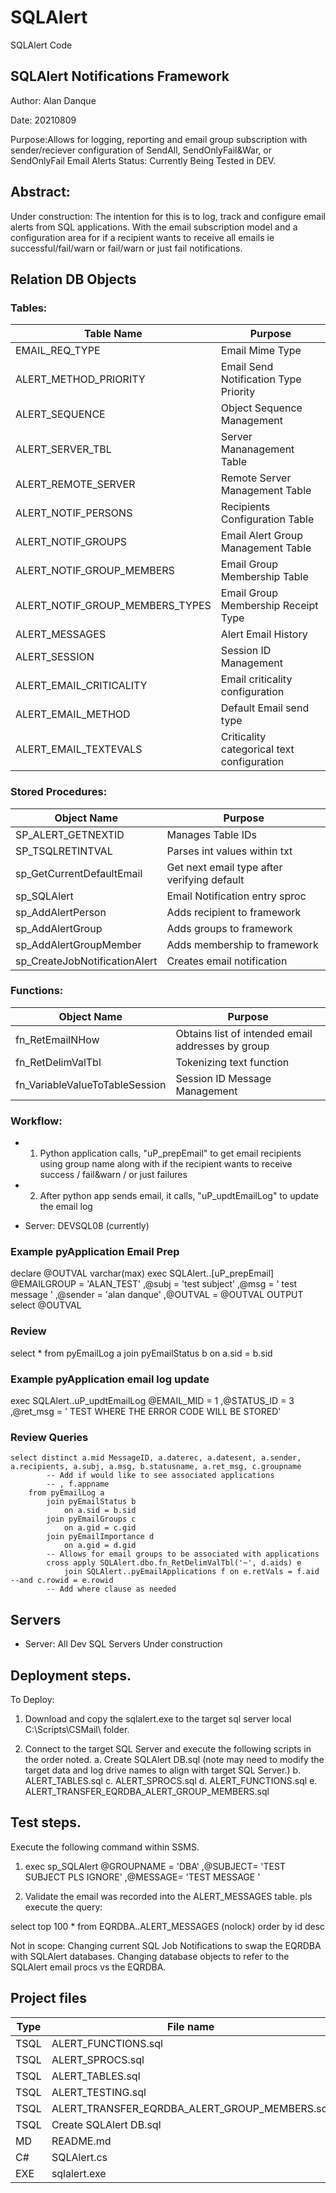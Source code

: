 # SQLAlert
SQLAlert Code

## SQLAlert Notifications Framework

Author: Alan Danque

Date:	20210809

Purpose:Allows for logging, reporting and email group subscription with sender/reciever configuration of SendAll, SendOnlyFail&War, or SendOnlyFail Email Alerts
Status: Currently Being Tested in DEV.


## Abstract:

Under construction: The intention for this is to log, track and configure email alerts from SQL applications. With the email subscription model and a configuration area for if a recipient wants to receive all emails ie successful/fail/warn or fail/warn or just fail notifications.


## Relation DB Objects
### Tables:
| Table Name | Purpose |
| ----- | ------ | 
| EMAIL_REQ_TYPE | Email Mime Type | 
| ALERT_METHOD_PRIORITY | Email Send Notification Type Priority | 
| ALERT_SEQUENCE | Object Sequence Management | 
| ALERT_SERVER_TBL | Server Mananagement Table | 
| ALERT_REMOTE_SERVER | Remote Server Management Table | 
| ALERT_NOTIF_PERSONS | Recipients Configuration Table | 
| ALERT_NOTIF_GROUPS | Email Alert Group Management Table | 
| ALERT_NOTIF_GROUP_MEMBERS | Email Group Membership Table | 
| ALERT_NOTIF_GROUP_MEMBERS_TYPES | Email Group Membership Receipt Type | 
| ALERT_MESSAGES | Alert Email History | 
| ALERT_SESSION | Session ID Management | 
| ALERT_EMAIL_CRITICALITY | Email criticality configuration | 
| ALERT_EMAIL_METHOD | Default Email send type | 
| ALERT_EMAIL_TEXTEVALS | Criticality categorical text configuration | 

### Stored Procedures:
| Object Name | Purpose |
| ----- | ------ | 
| SP_ALERT_GETNEXTID | Manages Table IDs | 
| SP_TSQLRETINTVAL | Parses int values within txt| 
| sp_GetCurrentDefaultEmail | Get next email type after verifying default | 
| sp_SQLAlert | Email Notification entry sproc | 
| sp_AddAlertPerson | Adds recipient to framework | 
| sp_AddAlertGroup | Adds groups to framework | 
| sp_AddAlertGroupMember | Adds membership to framework | 
| sp_CreateJobNotificationAlert | Creates email notification | 

### Functions:
| Object Name | Purpose |
| ----- | ------ | 
| fn_RetEmailNHow | Obtains list of intended email addresses by group |
| fn_RetDelimValTbl | Tokenizing text function | 
| fn_VariableValueToTableSession | Session ID Message Management | 

### Workflow:

- 1. Python application calls, "uP_prepEmail" to get email recipients using group name along with if the recipient wants to receive success / fail&warn / or just failures

- 2. After python app sends email, it calls, "uP_updtEmailLog" to update the email log

- Server: DEVSQL08 (currently)

### Example pyApplication Email Prep 
declare @OUTVAL varchar(max)
exec SQLAlert..[uP_prepEmail] 
	 @EMAILGROUP = 'ALAN_TEST'
	,@subj = 'test subject'
	,@msg = ' test message '
	,@sender = 'alan danque'
	,@OUTVAL = @OUTVAL OUTPUT
select @OUTVAL 

### Review 
select * 
	from pyEmailLog a
		join pyEmailStatus b
			on a.sid = b.sid

### Example pyApplication email log update
exec SQLAlert..uP_updtEmailLog
	 @EMAIL_MID = 1
	,@STATUS_ID = 3
	,@ret_msg = ' TEST WHERE THE ERROR CODE WILL BE STORED'

### Review Queries
```
select distinct a.mid MessageID, a.daterec, a.datesent, a.sender, a.recipients, a.subj, a.msg, b.statusname, a.ret_msg, c.groupname
		-- Add if would like to see associated applications
		-- , f.appname
	from pyEmailLog a
		join pyEmailStatus b
			on a.sid = b.sid
		join pyEmailGroups c
			on a.gid = c.gid
		join pyEmailImportance d
			on a.gid = d.gid
		-- Allows for email groups to be associated with applications
		cross apply SQLAlert.dbo.fn_RetDelimValTbl('~', d.aids) e
			join SQLAlert..pyEmailApplications f on e.retVals = f.aid --and c.rowid = e.rowid
		-- Add where clause as needed
```

## Servers
- Server: All Dev SQL Servers
Under construction

## Deployment steps.
To Deploy:


1. Download and copy the sqlalert.exe to the target sql server local C:\Scripts\CSMail\ folder.


2. Connect to the target SQL Server and execute the following scripts in the order noted.
  a. Create SQLAlert DB.sql  (note may need to modify the target data and log drive names to align with target SQL Server.)
  b. ALERT_TABLES.sql
  c. ALERT_SPROCS.sql
  d. ALERT_FUNCTIONS.sql
  e. ALERT_TRANSFER_EQRDBA_ALERT_GROUP_MEMBERS.sql

 
## Test steps.
Execute the following command within SSMS.

1. exec sp_SQLAlert
    @GROUPNAME = 'DBA'
    ,@SUBJECT= 'TEST SUBJECT PLS IGNORE' 
    ,@MESSAGE= 'TEST MESSAGE '

2. Validate the email was recorded into the ALERT_MESSAGES table.
pls execute the query: 

select top 100 * from EQRDBA..ALERT_MESSAGES (nolock) order by id desc



Not in scope: 
Changing current SQL Job Notifications to swap the EQRDBA with SQLAlert databases.
Changing database objects to refer to the SQLAlert email procs vs the EQRDBA.


## Project files
| Type | File name | Description |
| ----- | ------ | ------ |
| TSQL | ALERT_FUNCTIONS.sql | | 
| TSQL | ALERT_SPROCS.sql | | 
| TSQL | ALERT_TABLES.sql | | 
| TSQL | ALERT_TESTING.sql | | 
| TSQL | ALERT_TRANSFER_EQRDBA_ALERT_GROUP_MEMBERS.sql | | 
| TSQL | Create SQLAlert DB.sql | | 
| MD | README.md | | 
| C# | SQLAlert.cs | | 
| EXE | sqlalert.exe | | 

